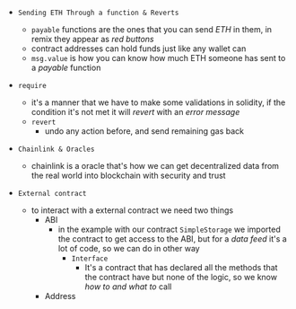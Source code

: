 - `Sending ETH Through a function & Reverts`
	- `payable` functions are the ones that you can send *ETH* in them, in remix they appear as *red buttons*
	- contract addresses can hold funds just like any wallet can
	- `msg.value` is how you can know how much ETH someone has sent to a *payable* function
- `require` 
	- it's a manner that we have to make some validations in solidity, if the condition it's not met it will *revert* with an *error message* 
	- `revert` 
		- undo any action before, and send remaining gas back

- `Chainlink & Oracles`
	- chainlink is a oracle that's how we can get decentralized data from the real world into blockchain with security and trust

- `External contract`
	- to interact with a external contract we need two things
		- ABI
			- in the example with our contract `SimpleStorage` we imported the contract to get access to the ABI, but for a *data feed* it's a lot of code, so we can do in other way
				- `Interface` 
					- It's a contract that has declared all the methods that the contract have but none of the logic, so we know *how to and what to* call
		- Address
